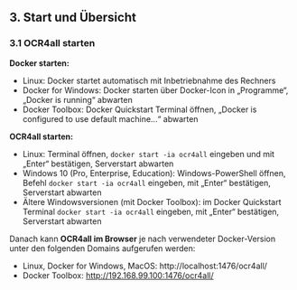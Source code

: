 ## 3.	Start und Übersicht

### 3.1	OCR4all starten

**Docker starten:**
- Linux: Docker startet automatisch mit Inbetriebnahme des Rechners
- Docker for Windows: Docker starten über Docker-Icon in „Programme“, „Docker is running“ abwarten
- Docker Toolbox: Docker Quickstart Terminal öffnen, „Docker is configured to use default machine...“ abwarten

**OCR4all starten:**
- Linux: Terminal öffnen, `docker start -ia ocr4all` eingeben und mit „Enter“ bestätigen, Serverstart abwarten
- Windows 10 (Pro, Enterprise, Education): Windows-PowerShell  öffnen,  Befehl `docker start -ia ocr4all` eingeben, mit „Enter“ bestätigen, Serverstart abwarten
- Ältere Windowsversionen (mit Docker Toolbox): im Docker Quickstart Terminal `docker start -ia ocr4all` eingeben, mit „Enter“ bestätigen, Serverstart abwarten

Danach kann **OCR4all im Browser** je nach verwendeter Docker-Version unter den folgenden Domains aufgerufen werden:
- Linux, Docker for Windows, MacOS: http://localhost:1476/ocr4all/
- Docker Toolbox: http://192.168.99.100:1476/ocr4all/

